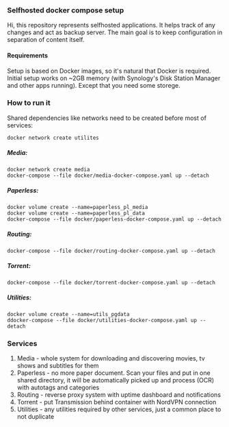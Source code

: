### Selfhosted docker compose setup
Hi, this repository represents selfhosted applications. It helps track of any changes and act as backup server. The main goal is to keep configuration in separation of content itself. 

#### Requirements
Setup is based on Docker images, so it's natural that Docker is required. Initial setup works on ~2GB memory (with Synology's Disk Station Manager and other apps running). Except that you need some storege. 

### How to run it
Shared dependencies like networks need to be created before most of services: 
```shell
docker network create utilites
```
##### Media: 
```shell
docker network create media
docker-compose --file docker/media-docker-compose.yaml up --detach
```
##### Paperless: 
```shell
docker volume create --name=paperless_pl_media
docker volume create --name=paperless_pl_data
docker-compose --file docker/paperless-docker-compose.yaml up --detach
```
##### Routing: 
```shell
docker-compose --file docker/routing-docker-compose.yaml up --detach
```
##### Torrent: 
```shell
docker-compose --file docker/torrent-docker-compose.yaml up --detach
```
##### Utilities: 
```shell
docker volume create --name=utils_pgdata
ddocker-compose --file docker/utilities-docker-compose.yaml up --detach
```

### Services 
1. Media - whole system for downloading and discovering movies, tv shows and subtitles for them
1. Paperless - no more paper document. Scan your files and put in one shared directory, it will be automatically picked up and process (OCR) with autotags and categories
1. Routing - reverse proxy system with uptime dashboard and notifications
1. Torrent - put Transmission behind container with NordVPN connection
1. Utilities - any utilities required by other services, just a common place to not duplicate 